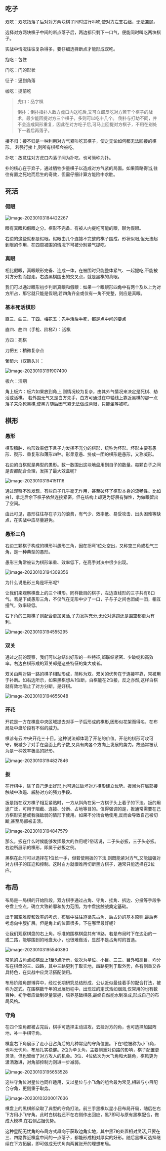 ## 吃子

双吃：双吃指落子后对对方两块棋子同时进行叫吃,使对方左支右绌，无法兼顾。

选择对方两块棋子中间的断点落子后，两边都只剩下一口气，便能同时叫吃两块棋子。

实战中情况往往复杂得多，要仔细选择断点才能形成双吃。

抱吃：包住

门吃：门的形状

征子：逼到角落

枷吃：提前吃

> 虎口：品字棋
>
> 倒扑：倒扑指扑人敌方虎口内送吃后,又可立郎反吃对方若干个棋子的战术，最少能回提对方三个棋子，多则可以吃十几个。
> 倒扑与打劫不同，并不会造成同形重复，因此在对方吃子后,可马上回提对方棋子，不用在别处下一着后再落子。

接不归：接不归是一种利用对方气紧叫吃其棋子，使之无论如何都无法回接的棋形。
若强行接上,则所有棋都会被吃。

扑吃：故意往对方虎口内落子闻为扑吃，也可简称为扑。

扑的核心在于弃子，通过牺牲少量棋子以造成对方气紧的局面。如果策略得当,往往有置之死地而后生的奇效，但需仔细计算方能险中求胜。

## 死活

### 假眼

![image-20230103184422267](images/image-20230103184422267.png)

眼有真眼和假眼之分。棋形不完备、有被人内提吃可能的眼，聊为假眼。

右边的这些就都是假眼。假眼由几个连接不完整的棋子围成，形状似眼,但无法起到眼的作用，在四周被围的情况下可被分别紧气提吃。

### 真眼

相比假眼，真眼眼形完备、连成一体，在被围时只能整体紧气、一起提吃,不能被对方分割而提走。右边黑棋围出的交叉点，就是黑棋的真眼。

我们可以通过眼形初步判断真眼和假眼︰如果一个眼眼形四角中有两个及以上为对方所占，那它就只能是假眼;若四角齐全或仅有一角不完整，则应是真眼。

### 基本死活棋形

直三、曲三、丁四、梅花五：先手活后手死，都是点中间的要点

直四、曲四（手枪、阶梯Z）：活棋

方四：死棋

刀把五：稍微复杂点

葡萄六（双箭头》）：

![image-20230103191907400](images/image-20230103191907400.png)

板六：活期

角上板六：板六如果放到角上,则情况较为复杂，由其外气情况来决定是死棋、劫活或活棋。
若外围无气又是白方先手，白方可通过在中轴线上靠近黑棋的那一点落子来杀死黑棋,使黑方随后因气紧无法做成两眼，只能坐等被吃。

## 棋形

### 愚形

棋形臃肿、构形效率低下且子力发挥不充分的棋形，统称为坏形。坏形主要有愚形、裂形、重复形和薄形四种。形呆意愚、挤成一团的棋形是愚形，又称凝形。

右边的白棋就是典型的愚形。数一数围出这块地盘用到自子的数量。每颗白子之间是否都配合合理，发挥了最大效盒呢?

![image-20230103194151116](images/image-20230103194151116.png)


通过观察不难发现，有些自子几乎毫无作用，甚至破坏了棋形本身的流畅性。比如白1，拿走后余下棋子依然连接紧密，但在结构上却更为舒展有弹性，为做眼留出了空间。

由此可见，愚形往往存在子力的浪费，有气少、效率低、易受攻击、出头困难等缺点，在实战中应尽量避免。

### 愚形三角

右边三颗棋子构成的棋形叫愚形三角，因在拐弯1位处空出，又称空三角或松气三角，是一种典型的愚形。

愚形三角常被认为棋形笨重、效率低下，在高手对决中很少出现。

![image-20230103194309356](images/image-20230103194309356.png)

为什么说愚形三角是坏形呢?

让我们来观察棋盘上的三个棋形。同样数目的棋子，左边直线形的三子共有8口气。若是下成愚形三角，不仅气在无形中少了一口，子与子之间也团成一团，相互撞气，效率较低。

右下角的三颗棋子则配合更加灵活,子力发挥充分,无论对逃跑还是围空都更为有利。

![image-20230103194555295](images/image-20230103194555295-16727463576481.png)

### 双关

通过之前的观察，我们可以总结出好形的一些特征,郎联结紧密、少破绽和高效率。右边白棋形成的双关郎是这些特征的集大成者。

双关由两对隔一路的棋子相贴形成，简称为双。双关的优势在于连接牢靠，常被用于补断。如右边所示，如果黑棋想从1位断，白棋能在2位接，反之亦然,这样白棋就有效地阻止了对方分断，是好棋。

![image-20230103194655048](images/image-20230103194655048.png)

### 开花

开花是一方在棋盘中央区域提去对手一子后形成的棋形,因形似花架而得名，在布局及中盘阶段有不俗的威力。

棋谚有云∶中央开花三十目。这种说法郎体现了开花的价值。开花的棋形可攻可守，既减少了对手在盘面上的子数,又具有向各个方向上发展的势力，故通常被认为是一种效率极高的好形。

![image-20230103194827846](images/image-20230103194827846.png)

### 扳

在行棋中，除了自己走出好形,也可通过破坏对方棋形建立优势。扳闻为在局部接触战中攻逼、威胁对方的强力手段。

扳是指在双方棋子相互紧贴时，一方从斜角在另一方棋子头上着子的下法。扳的用途广泛，可用于阻截、连接、分断、占地等目的。值得强调的是，扳通常需要在己方棋形完整或我强敌弱的情形下使用。如果不分场合地使用,反而会导致自己被切断,甚至局部被击溃。

![image-20230103194847579](images/image-20230103194847579.png)

那么，扳在什么时候能够发挥最大的作用呢?俗话说，二子头必扳，三子头必扳。右边所展示的棋形，即属于必扳之例。

黑棋在此时可以选择在1位长一手，但若使用扳的下法,则既能紧对方气,又能加强对对方棋子的压迫和控制。这时白方就很难再切断黑方棋子，通常只能选择在2位应。

## 布局

布局是一局棋的开始阶段。双方棋手通过占角、守角、挂角、拆边、分投等手段争夺盘上空点，确立大致轮廓和势力范围，为中盘接触战奠定基础。

出于围空难度和效率的考虑，布局中往往遵循先占角、后占边的基本原则,最后再考虑向中腹扩展。但是角上的位置很多，下在哪里最好呢?

让我们观察棋盘的右上角。标准的围棋棋盘共有19路，若是布局时下在边沿的一或二路，能够围到的地盘太小，也很难做活，显然不是占角时的首选。

![image-20230103195540380](images/image-20230103195540380.png)



常见的占角点如棋盘上1至5点所示，依次为星位、小目、三三、目外和高目，均分布在棋盘的三、四路，其中三路更利于取实地，四路更利于取外势，各有侧重又各具特色，在实战中应灵活搭配使用。

布局阶段角部博弈中，经过长期研究总结形成、公认近似最佳着手的配合打法，被称为定式。在围棋数千年的发展历程中，出现过的定式浩如烟海,仅常用的也有数百种。初学者应做到尽量掌握，培养基础棋感,最终自然能水到渠成,形成自己的布局风格。

### 守角

在四个空角都被占完后，棋手可选择主动进攻，去挂对方的角，也可选择加固阵地，补一手棋守角。

棋盘右下角展示了走小目占角后的几种常见的守角位置。下在1位被称为小飞角，也叫无忧角，布局扎实稳健。2位为单关角，主要侧重对边路的影响，棋子配置更灵活，但也留给了对方攻人的机会。3位、4位依次为大飞角和大跳角，棋风更为潇洒激进，对角部控制力则进一步减弱。

![image-20230103195653528](images/image-20230103195653528.png)

这些守角位对星位也同样适用，又以星位与小飞角的组合最为常见,相较与小目配合守角，更侧重于取势。

![image-20230103200017636](images/image-20230103200017636.png)

棋盘上的黑棋郎朵取了典型的守角打法。前三手黑棋以星小目布局开局，随后在右下方用小飞守角。此时白棋若还不在右侧作出回应，黑7即可与原有黑棋配合，做成大模样,在右侧占据优势。

这种星配无忧角的布局方式趋向于获取边角实地，其中黑7的处置相对灵活,只要在三、四路靠近棋盘中间的一点落子，都能形成相对厚实的好形。随后黑棋可选择继续在下方拓展，即可做成无忧角向两翼张开的理想布局。